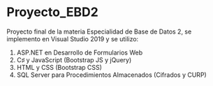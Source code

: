 # Proyecto_EBD2
Proyecto final de la materia Especialidad de Base de Datos 2, se  implemento en Visual Studio 2019 y se utilizo: 
1. ASP.NET en Desarrollo de Formularios Web
2. C♯ y JavaScript (Bootstrap JS y jQuery)
3. HTML y CSS (Bootstrap CSS)
4. SQL Server para Procedimientos Almacenados (Cifrados y CURP) 
